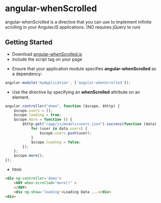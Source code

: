 angular-whenScrolled
====================

angular-whenScrolled is a directive that you can use to implement infinite scrolling in your AngularJS applications. 
(NO requires jQuery to run)

Getting Started
---------------

* Download [angular-whenScrolled.js](https://raw.githubusercontent.com/juanxme/angular-whenScrolled/master/angular-whenScrolled.js)
* Include the script tag on your page
<script type='text/javascript' src='path/to/angular-whenScrolled.js'></script>
* Ensure that your application module specifies **angular-whenScrolled** as a dependency:

```js
angular.module('myApplication', ['angular-whenScrolled']);
```

* Use the directive by specifying an **whenScrolled** attribute on an element.

```js
angular.controller("demo", function ($scope, $http) {
    $scope.users = [];
    $scope.loading = true;
    $scope.more = function () {
        $http.get("/app/js/models/users.json").success(function (data) {
            for (user in data.users) {
                $scope.users.push(user);
            }
            $scope.loading = false;
        });
    };
    $scope.more();
});
```
* html:
```html
<div ng-controller='demo'>
    <ANY when-scrolled="more()" >
    </ANY>
    <div ng-show='loading'>Loading Data ...</div>
<div>
```
